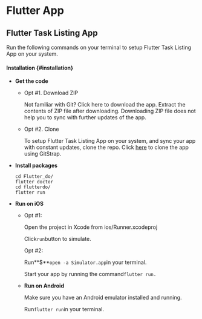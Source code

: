 # Flutter  App

## Flutter Task Listing App

Run the following commands on your terminal to setup Flutter Task Listing App on your system.

#### Installation {#installation}

* **Get the code**
  * Opt \#1. Download ZIP

    Not familiar with Git? Click here to download the app. Extract the contents of ZIP file after downloading. Downloading ZIP file does not help you to sync with further updates of the app.

  * Opt \#2. Clone

    To setup Flutter Task Listing App on your system, and sync your app with constant updates, clone the repo. Click [here](https://gitstrap.com/Flutter/Flutter-do) to clone the app using GitStrap.
* **Install packages**

  ```text
  cd Flutter_do/
  flutter doctor
  cd flutterdo/
  flutter run
  ```

* **Run on iOS**
  * Opt \#1:

    Open the project in Xcode from ios/Runner.xcodeproj

    Click`run`button to simulate.

    Opt \#2:

    Run**$**`open -a Simulator.app`in your terminal.

    Start your app by running the command`flutter run.`

  * **Run on Android**

    Make sure you have an Android emulator installed and running.

    Run`flutter run`in your terminal.

